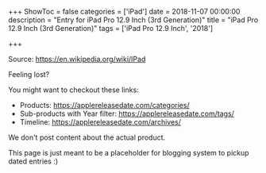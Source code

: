 +++
ShowToc = false
categories = ['iPad']
date = 2018-11-07 00:00:00
description = "Entry for iPad Pro 12.9 Inch (3rd Generation)"
title = "iPad Pro 12.9 Inch (3rd Generation)"
tags = ['iPad Pro 12.9 Inch', '2018']

+++

Source: https://en.wikipedia.org/wiki/IPad

Feeling lost?

You might want to checkout these links:
- Products: https://applereleasedate.com/categories/
- Sub-products with Year filter: https://applereleasedate.com/tags/
- Timeline: https://applereleasedate.com/archives/

We don't post content about the actual product. 



This page is just meant to be a placeholder for blogging system to pickup dated entries :)


